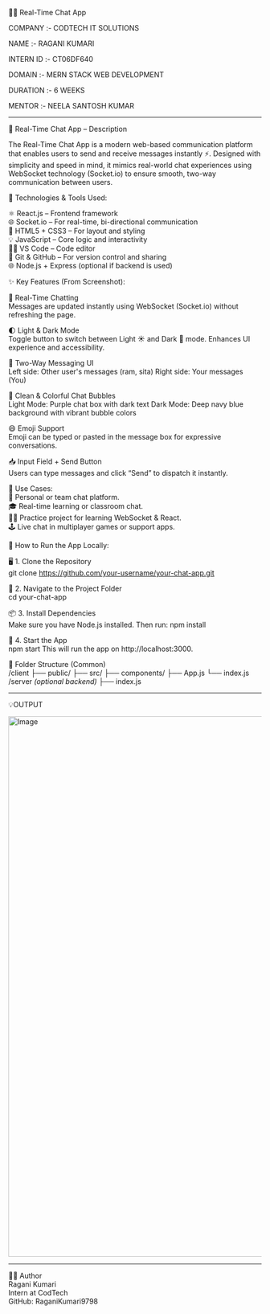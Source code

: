 💬✨ Real-Time Chat App

COMPANY :- CODTECH IT SOLUTIONS

NAME :- RAGANI KUMARI

INTERN ID :- CT06DF640

DOMAIN :- MERN STACK WEB DEVELOPMENT

DURATION :- 6 WEEKS

MENTOR :- NEELA SANTOSH KUMAR

---

💬 Real-Time Chat App – Description

The Real-Time Chat App is a modern web-based communication platform that enables users to send and receive messages instantly ⚡. Designed with simplicity and speed in mind, it mimics real-world chat experiences using WebSocket technology (Socket.io) to ensure smooth, two-way communication between users.

🔧 Technologies & Tools Used:

⚛️ React.js – Frontend framework<br>
🌐 Socket.io – For real-time, bi-directional communication<br>
🎨 HTML5 + CSS3 – For layout and styling<br>
💡 JavaScript – Core logic and interactivity<br>
🧑‍💻 VS Code – Code editor<br>
🐙 Git & GitHub – For version control and sharing<br>
🌐 Node.js + Express (optional if backend is used)<br>

✨ Key Features (From Screenshot):

🔁 Real-Time Chatting<br>
Messages are updated instantly using WebSocket (Socket.io) without refreshing the page.

🌓 Light & Dark Mode<br>
Toggle button to switch between Light ☀️ and Dark 🌙 mode.
Enhances UI experience and accessibility.

💬 Two-Way Messaging UI<br>
Left side: Other user's messages (ram, sita)
Right side: Your messages (You)

🎨 Clean & Colorful Chat Bubbles<br>
Light Mode: Purple chat box with dark text
Dark Mode: Deep navy blue background with vibrant bubble colors

😄 Emoji Support<br>
Emoji can be typed or pasted in the message box for expressive conversations.

📥 Input Field + Send Button<br>
Users can type messages and click “Send” to dispatch it instantly.

📌 Use Cases:<br>
💬 Personal or team chat platform.<br>
🎓 Real-time learning or classroom chat.<br>
🧑‍💻 Practice project for learning WebSocket & React.<br>
🕹️ Live chat in multiplayer games or support apps.<br>

🧪 How to Run the App Locally:

🖥️ 1. Clone the Repository<br>
git clone https://github.com/your-username/your-chat-app.git

📁 2. Navigate to the Project Folder<br>
cd your-chat-app

📦 3. Install Dependencies<br>
Make sure you have Node.js installed. Then run:
npm install

🚀 4. Start the App<br>
npm start
This will run the app on http://localhost:3000.

📁 Folder Structure (Common)<br>
/client
  ├── public/
  ├── src/
      ├── components/
      ├── App.js
      └── index.js
/server *(optional backend)*
  ├── index.js

---

💡OUTPUT

<img width="1916" height="1076" alt="Image" src="https://github.com/user-attachments/assets/71e7ff62-4d48-4e65-aed7-58d3d1cd8bfb" />

---

🙋‍♀️ Author<br>
Ragani Kumari<br>
Intern at CodTech<br>
GitHub: RaganiKumari9798





